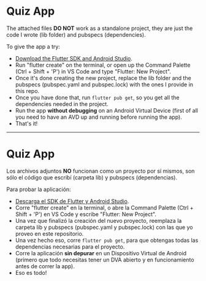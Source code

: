 # Quiz App
The attached files **DO NOT** work as a standalone project, they are just the code I wrote (lib folder) and pubspecs (dependencies).  

To give the app a try:
-  [Download the Flutter SDK and Android Studio](https://docs.flutter.dev/get-started/install).
-  Run "flutter create" on the terminal, or open up the Command Palette (Ctrl + Shift + 'P') in VS Code and type "Flutter: New Project".
-  Once it's done creating the new project, replace the lib folder and the pubspecs (pubspec.yaml and pubspec.lock) with the ones I provide in this repo.
-  Once you have done that, run `flutter pub get`, so you get all the dependencies needed in the project.
-  Run the app **without debugging** on an Android Virtual Device (first of all you need to have an AVD up and running before running the app).
-  That's it!

---

# Quiz App
Los archivos adjuntos **NO** funcionan como un proyecto por sí mismos, son sólo el código que escribí (carpeta lib) y pubspecs (dependencias).

Para probar la aplicación:
-  [Descarga el SDK de Flutter y Android Studio](https://docs.flutter.dev/get-started/install).
-  Corre "flutter create" en la terminal, o abre la Command Palette (Ctrl + Shift + 'P') en VS Code y escribe "Flutter: New Project".
-  Una vez que finalizó la creación del nuevo proyecto, reemplaza la carpeta lib y pubspecs (pubspec.yaml y pubspec.lock) con las que yo proveo en este repositorio.
-  Una vez hecho eso, corre `flutter pub get`, para que obtengas todas las dependencias necesarias para el proyecto.
-  Corre la aplicación **sin depurar** en un Dispositivo Virtual de Android (primero que todo necesitas tener un DVA abierto y en funcionamiento antes de correr la app).
-  Eso es todo!
